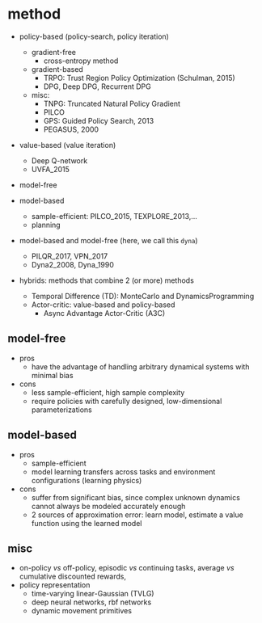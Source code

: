 # method

* policy-based (policy-search, policy iteration)
  * gradient-free
    * cross-entropy method
  * gradient-based
    * TRPO: Trust Region Policy Optimization (Schulman, 2015)
    * DPG, Deep DPG, Recurrent DPG
  * misc:
    * TNPG: Truncated Natural Policy Gradient
    * PILCO
    * GPS: Guided Policy Search, 2013
    * PEGASUS, 2000

* value-based (value iteration)
  * Deep Q-network
  * UVFA_2015

* model-free

* model-based
  * sample-efficient:
    PILCO_2015, TEXPLORE_2013,...
  * planning

* model-based and model-free (here, we call this `dyna`)
  * PILQR_2017, VPN_2017
  * Dyna2_2008, Dyna_1990

* hybrids: methods that combine 2 (or more) methods
  * Temporal Difference (TD): MonteCarlo and DynamicsProgramming
  * Actor-critic: value-based and policy-based
    * Async Advantage Actor-Critic (A3C)

## model-free
* pros
  * have the advantage of handling arbitrary dynamical systems with minimal bias
* cons
  * less sample-efficient, high sample complexity
  * require policies with carefully designed, low-dimensional parameterizations

## model-based
* pros
  * sample-efficient
  * model learning transfers across tasks and environment configurations (learning physics)
* cons
  * suffer from significant bias, since complex unknown dynamics cannot
    always be modeled accurately enough
  * 2 sources of approximation error: learn model, estimate a value function
    using the learned model
    
## misc
* on-policy _vs_ off-policy, episodic _vs_ continuing tasks, average _vs_ cumulative discounted rewards, 
* policy representation
  * time-varying linear-Gaussian (TVLG)
  * deep neural networks, rbf networks
  * dynamic movement primitives
